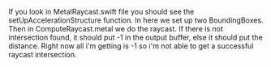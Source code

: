 If you look in MetalRaycast.swift file you should see the setUpAccelerationStructure function. In here we set up two BoundingBoxes. Then in ComputeRaycast.metal we do the raycast. If there is not intersection found, it should put -1 in the output buffer, else it should put the distance. Right now all i'm getting is -1 so i'm not able to get a successful raycast intersection. 

